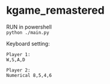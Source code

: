 # kgame_remastered
RUN in powershell \
`python ./main.py`

Keyboard setting:

    Player 1:
    W,S,A,D
    
    Player 2:
    Numerical 8,5,4,6
